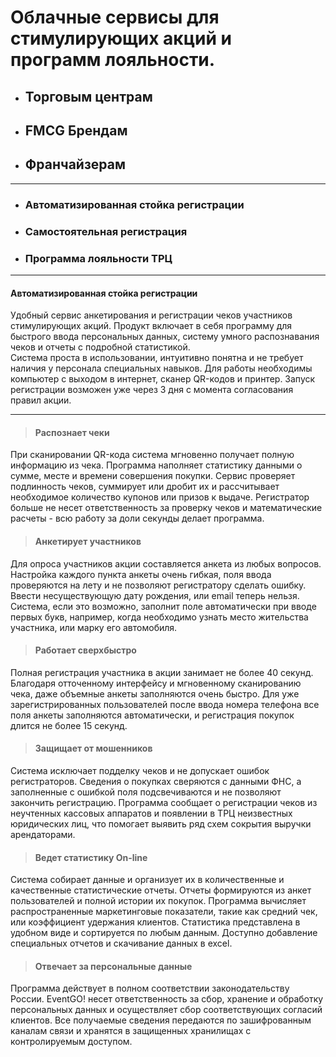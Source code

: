 # Облачные сервисы для стимулирующих акций и программ лояльности.
* ## Торговым центрам
* ## FMCG Брендам
* ## Франчайзерам
---
* ### Автоматизированная стойка регистрации
* ### Самостоятельная регистрация
* ### Программа лояльности ТРЦ
---
#### Автоматизированная стойка регистрации
Удобный сервис анкетирования и регистрации чеков участников стимулирующих акций. Продукт включает в себя программу для быстрого ввода персональных данных, систему умного распознавания чеков и отчеты с подробной статистикой.     
Система проста в использовании, интуитивно понятна и не требует наличия у персонала специальных навыков. Для работы необходимы компьютер с выходом в интернет, сканер QR-кодов и принтер. Запуск регистрации возможен уже через 3 дня с момента согласования правил акции.
***
    
> #### Распознает чеки
При сканировании QR-кода система мгновенно получает полную информацию из чека. Программа наполняет статистику данными о сумме, месте и времени совершения покупки. Сервис проверяет подлинность чеков, суммирует или дробит их и рассчитывает необходимое количество купонов или призов к выдаче. Регистратор больше не несет ответственность за проверку чеков и математические расчеты - всю работу за доли секунды делает программа.

 
> #### Анкетирует участников
Для опроса участников акции составляется анкета из любых вопросов. Настройка каждого пункта анкеты очень гибкая, поля ввода проверяются на лету и не позволяют регистратору сделать ошибку. Ввести несуществующую дату рождения, или email теперь нельзя. Система, если это возможно, заполнит поле автоматически при вводе первых букв, например, когда необходимо узнать место жительства участника, или марку его автомобиля.

> #### Работает сверхбыстро
Полная регистрация участника в акции занимает не более 40 секунд. Благодаря отточенному интерфейсу и мгновенному сканированию чека, даже объемные анкеты заполняются очень быстро. Для уже зарегистрированных пользователей после ввода номера телефона все поля анкеты заполняются автоматически, и регистрация покупок длится не более 15 секунд.

> #### Защищает от мошенников
Система исключает подделку чеков и не допускает ошибок регистраторов. Сведения о покупках сверяются с данными ФНС, а заполненные с ошибкой поля подсвечиваются и не позволяют закончить регистрацию. Программа сообщает о регистрации чеков из неучтенных кассовых аппаратов и появлении в ТРЦ неизвестных юридических лиц, что помогает выявить ряд схем сокрытия выручки арендаторами. 

> #### Ведет статистику On-line
Система собирает данные и организует их в количественные и качественные статистические отчеты. Отчеты формируются из анкет пользователей и полной истории их покупок. Программа вычисляет распространенные маркетинговые показатели, такие как средний чек, или коэффициент удержания клиентов. Cтатистика представлена в удобном виде и сортируется по любым данным. Доступно добавление специальных отчетов и скачивание данных в excel.

> #### Отвечает за персональные данные
Программа действует в полном соответствии законодательству России. EventGO! несет ответственность за сбор, хранение и обработку персональных данных и осуществляет сбор соответствующих согласий клиентов. Все получаемые сведения передаются по зашифрованным каналам связи и хранятся в защищенных хранилищах с контролируемым доступом. 